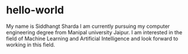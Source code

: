 # hello-world
My name is Siddhangt Sharda 
I am currently pursuing my computer engineering degree from Manipal university Jaipur. I am interested in the field of Machine Learning and Artificial Intelligence and look forward to working in this field. 
